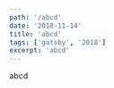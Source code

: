 ```yaml
---
path: '/abcd'
date: '2018-11-14'
title: 'abcd'
tags: ['gatsby', '2018']
excerpt: 'abcd'
---
```


abcd
